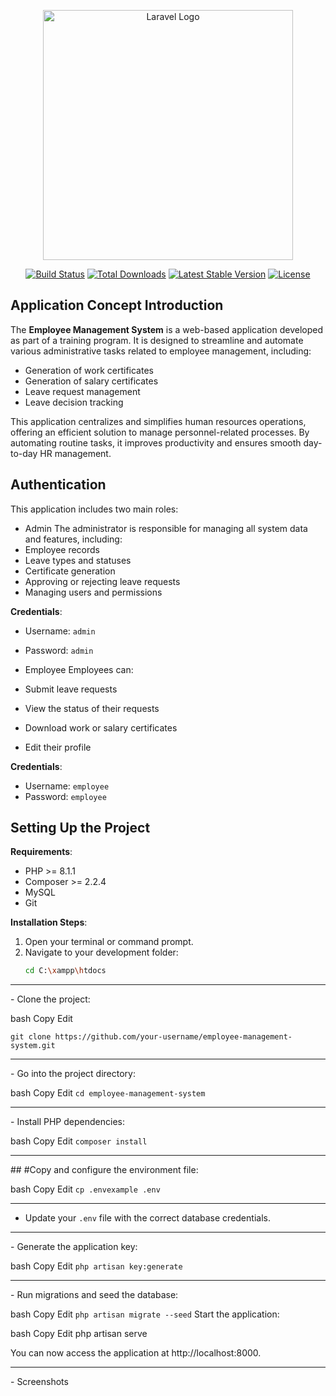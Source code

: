 <p align="center"><a href="https://laravel.com" target="_blank"><img src="https://raw.githubusercontent.com/laravel/art/master/logo-lockup/5%20SVG/2%20CMYK/1%20Full%20Color/laravel-logolockup-cmyk-red.svg" width="400" alt="Laravel Logo"></a></p>

<p align="center">
<a href="https://github.com/laravel/framework/actions"><img src="https://github.com/laravel/framework/workflows/tests/badge.svg" alt="Build Status"></a>
<a href="https://packagist.org/packages/laravel/framework"><img src="https://img.shields.io/packagist/dt/laravel/framework" alt="Total Downloads"></a>
<a href="https://packagist.org/packages/laravel/framework"><img src="https://img.shields.io/packagist/v/laravel/framework" alt="Latest Stable Version"></a>
<a href="https://packagist.org/packages/laravel/framework"><img src="https://img.shields.io/packagist/l/laravel/framework" alt="License"></a>
</p>


## Application Concept Introduction

The **Employee Management System** is a web-based application developed as part of a training program. It is designed to streamline and automate various administrative tasks related to employee management, including:

- Generation of work certificates
- Generation of salary certificates
- Leave request management
- Leave decision tracking

This application centralizes and simplifies human resources operations, offering an efficient solution to manage personnel-related processes. By automating routine tasks, it improves productivity and ensures smooth day-to-day HR management.

## Authentication

This application includes two main roles:

- Admin
The administrator is responsible for managing all system data and features, including:
- Employee records
- Leave types and statuses
- Certificate generation
- Approving or rejecting leave requests
- Managing users and permissions

**Credentials**:
- Username: `admin`  
- Password: `admin`

- Employee
Employees can:
- Submit leave requests
- View the status of their requests
- Download work or salary certificates
- Edit their profile

**Credentials**:
- Username: `employee`  
- Password: `employee`

## Setting Up the Project

**Requirements**:
- PHP >= 8.1.1
- Composer >= 2.2.4
- MySQL
- Git

**Installation Steps**:

1. Open your terminal or command prompt.
2. Navigate to your development folder:
   ```bash
   cd C:\xampp\htdocs

<hr>
- Clone the project:

bash
Copy
Edit

`git clone https://github.com/your-username/employee-management-system.git`

<hr>
- Go into the project directory:

bash
Copy
Edit
`cd employee-management-system`

<hr>
- Install PHP dependencies:

bash
Copy
Edit
`composer install`

<hr>
## #Copy and configure the environment file:

bash
Copy
Edit
`cp .envexample .env` 

<hr>

- Update your `.env` file with the correct database credentials.

<hr>
- Generate the application key:

bash
Copy
Edit
`php artisan key:generate` 

<hr>
- Run migrations and seed the database:

bash
Copy
Edit
`php artisan migrate --seed` 
Start the application:

bash
Copy
Edit
php artisan serve

You can now access the application at http://localhost:8000.

<hr>
- Screenshots



